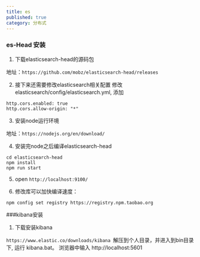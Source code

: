 ```yaml
---
title: es
published: true
category: 分布式
---
```


### es-Head 安装

1.	下载elasticsearch-head的源码包

地址：`https://github.com/mobz/elasticsearch-head/releases`

2.	接下来还需要修改elasticsearch相关配置
 修改 elasticsearch/config/elasticsearch.yml, 添加
```
http.cors.enabled: true
http.cors.allow-origin: "*"
```

3.	安装node运行环境

地址：`https://nodejs.org/en/download/`

4.	安装完node之后编译elasticsearch-head
```
cd elasticsearch-head
npm install
npm run start
```
5.	open `http://localhost:9100/`

6.	修改库可以加快编译速度：
```
npm config set registry https://registry.npm.taobao.org
```
###kibana安装

1. 下载安装kibana

`https://www.elastic.co/downloads/kibana `解压到个人目录，并进入到bin目录下, 运行 kibana.bat。
 浏览器中输入 http://localhost:5601 
